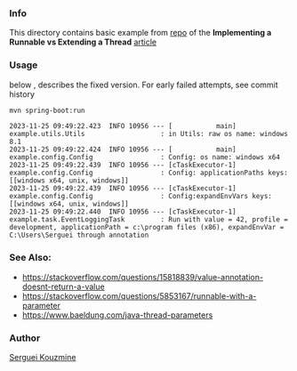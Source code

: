### Info

This directory contains basic example from
[repo](https://github.com/eugenp/tutorials/blob/master/core-java-modules/core-java-concurrency-basic/src/main/java/com/baeldung/concurrent) of the
__Implementing a Runnable vs Extending a Thread__ [article](https://www.baeldung.com/java-runnable-vs-extending-thread)

### Usage


below , describes the fixed version. For early failed attempts, see commit history

```sh
mvn spring-boot:run
```
```text
2023-11-25 09:49:22.423  INFO 10956 --- [           main] example.utils.Utils                   : in Utils: raw os name: windows 8.1
2023-11-25 09:49:22.424  INFO 10956 --- [           main] example.config.Config                 : Config: os name: windows x64
2023-11-25 09:49:22.439  INFO 10956 --- [cTaskExecutor-1] example.config.Config                 : Config: applicationPaths keys: [[windows x64, unix, windows]]
2023-11-25 09:49:22.439  INFO 10956 --- [cTaskExecutor-1] example.config.Config                 : Config:expandEnvVars keys: [[windows x64, unix, windows]]
2023-11-25 09:49:22.440  INFO 10956 --- [cTaskExecutor-1] example.task.EventLoggingTask         : Run with value = 42, profile = development, applicationPath = c:\program files (x86), expandEnvVar = C:\Users\Serguei through annotation
```
### See Also:

   * https://stackoverflow.com/questions/15818839/value-annotation-doesnt-return-a-value
   * https://stackoverflow.com/questions/5853167/runnable-with-a-parameter
   * https://www.baeldung.com/java-thread-parameters

### Author
[Serguei Kouzmine](kouzmine_serguei@yahoo.com)
